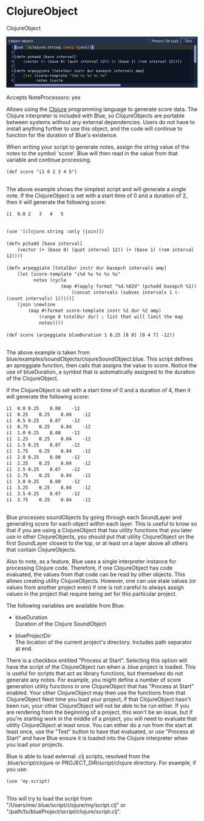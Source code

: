 # ClojureObject

ClojureObject

![ ClojureObject ](../../../images/clojureObject.png)

Accepts NoteProcessors: yes

Allows using the [Clojure](http://www.clojure.org) programming language
to generate score data. The Clojure interpreter is included with Blue,
so ClojureObjects are portable between systems without any external
dependencies. Users do not have to install anything further to use this
object, and the code will continue to function for the duration of
Blue's existence.

When writing your script to generate notes, assign the string value of
the notes to the symbol 'score'. Blue will then read in the value from
that variable and continue processing.

``` 
(def score "i1 0 2 3 4 5")
    
```

The above example shows the simplest script and will generate a single
note. If the ClojureObject is set with a start time of 0 and a duration
of 2, then it will generate the following score:

``` 
i1  0.0 2   3   4   5
    
```

``` 
(use '[clojure.string :only (join)])

(defn pchadd [base interval] 
    (vector (+ (base 0) (quot interval 12)) (+ (base 1) (rem interval 12))))

(defn arpeggiate [totalDur instr dur basepch intervals amp]
    (let [score-template "i%d %s %s %s %s"
          notes (cycle 
                    (map #(apply format "%d.%02d" (pchadd basepch %1)) 
                        (concat intervals (subvec intervals 1 (- (count intervals) 1)))))]
    (join \newline
        (map #(format score-template instr %1 dur %2 amp) 
            (range 0 totalDur dur) ; list that will limit the map
            notes))))

(def score (arpeggiate blueDuration 1 0.25 [8 0] [0 4 7] -12))
    
```

The above example is taken from
blue/examples/soundObjects/clojureSoundObject.blue. This script defines
an apreggiate function, then calls that assigns the value to score.
Notice the use of blueDuration, a symbol that is automatically assigned
to the duration of the ClojureObject.

If the ClojureObject is set with a start time of 0 and a duration of 4,
then it will generate the following score:

``` 
i1  0.0 0.25    8.00    -12
i1  0.25    0.25    8.04    -12
i1  0.5 0.25    8.07    -12
i1  0.75    0.25    8.04    -12
i1  1.0 0.25    8.00    -12
i1  1.25    0.25    8.04    -12
i1  1.5 0.25    8.07    -12
i1  1.75    0.25    8.04    -12
i1  2.0 0.25    8.00    -12
i1  2.25    0.25    8.04    -12
i1  2.5 0.25    8.07    -12
i1  2.75    0.25    8.04    -12
i1  3.0 0.25    8.00    -12
i1  3.25    0.25    8.04    -12
i1  3.5 0.25    8.07    -12
i1  3.75    0.25    8.04    -12
    
```

Blue processes soundObjects by going through each SoundLayer and
generating score for each object within each layer. This is useful to
know so that if you are using a ClojureObject that has utility functions
that you later use in other ClojureObjects, you should put that utility
ClojureObject on the first SoundLayer closest to the top, or at least on
a layer above all others that contain ClojureObjects.

Also to note, as a feature, Blue uses a single interpreter instance for
processing Clojure code. Therefore, if one ClojureObject has code
evaluated, the values from that code can be read by other objects. This
allows creating utility ClojureObjects. However, one can use stale
values (or values from another project even) if one is not careful to
always assign values in the project that require being set for this
particular project.

The following variables are available from Blue:

  - blueDuration  
    Duration of the Clojure SoundObject

  - blueProjectDir  
    The location of the current project's directory. Includes path
    separator at end.

There is a checkbox entitled "Process at Start". Selecting this option
will have the script of the ClojureObject run when a .blue project is
loaded. This is useful for scripts that act as library functions, but
themselves do not generate any notes. For example, you might define a
number of score generation utility functions in one ClojureObject that
has "Process at Start" enabled. Your other ClojureObject may then use
the functions from that ClojureObject Next time you load your project,
if that ClojureObject hasn't been run, your other ClojureObject will not
be able to be run either. If you are rendering from the beginning of a
project, this won't be an issue, but if you're starting work in the
middle of a project, you will need to evaluate that utility
ClojureObject at least once. You can either do a run from the start at
least once, use the "Test" button to have that evaluated, or use
"Process at Start" and have Blue ensure it is loaded into the Clojure
interpreter when you load your projects.

Blue is able to load external .clj scripts, resolved from the
.blue/script/clojure or PROJECT\_DIR/script/clojure directory. For
example, if you use:

``` 
(use 'my.script)      
    
```

This will try to load the script from
"/Users/me/.blue/script/clojure/my/script.clj" or
"/path/to/blueProject/script/clojure/script.clj".
